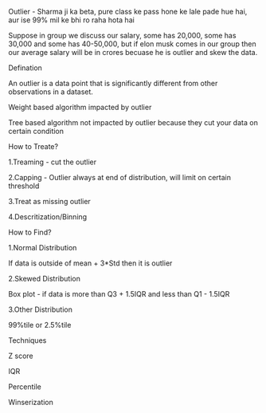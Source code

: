 Outlier - Sharma ji ka beta, pure class ke pass hone ke lale pade hue hai, aur ise 99% mil ke bhi ro raha hota hai

Suppose in group we discuss our salary, some has 20,000, some has 30,000 and some has 40-50,000, 
but if elon musk comes in our group then our average salary will be in crores becuase he is outlier and skew the data.

Defination

An outlier is a data point that is significantly different from other observations in a dataset.


Weight based algorithm impacted by outlier

Tree based algorithm not impacted by outlier because they cut your data on certain condition

How to Treate?

1.Treaming - cut the outlier

2.Capping - Outlier always at end of distribution, will limit on certain threshold

3.Treat as missing outlier

4.Descritization/Binning


How to Find?

1.Normal Distribution

If data is outside of mean + 3*Std then it is outlier

2.Skewed Distribution

Box plot - if data is more than Q3 + 1.5IQR and less than Q1 - 1.5IQR

3.Other Distribution

99%tile or 2.5%tile 

Techniques

Z score

IQR

Percentile

Winserization

